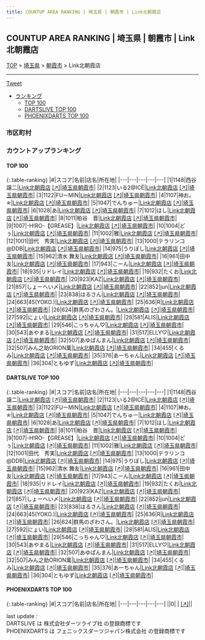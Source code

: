 ```yaml
---
title: COUNTUP AREA RANKING | 埼玉県 | 朝霞市 | Link北朝霞店
---
```

## COUNTUP AREA RANKING | 埼玉県 | 朝霞市 | Link北朝霞店

[TOP](/darts/rank/) > [埼玉県](/darts/rank/埼玉県/) > [朝霞市](/darts/rank/埼玉県/朝霞市/) > Link北朝霞店

___

<a href="https://twitter.com/share?ref_src=twsrc%5Etfw" data-text="COUNTUP AREA RANKING | 埼玉県朝霞市Link北朝霞店" class="twitter-share-button" data-hashtags="DARTSLIVE,PHOENIXDARTS,darts,ダーツ" data-show-count="false">Tweet</a>

* [ランキング](#カウントアップランキング)
    * [TOP 100](#top-100)
    * [DARTSLIVE TOP 100](#dartslive-top-100)
    * [PHOENIXDARTS TOP 100](#phoenixdarts-top-100)

### 市区町村

<ul>

</ul>

### カウントアップランキング

#### TOP 100



{:.table-ranking}
|#|スコア|名前|店名|所在地|
|---|---|---|---|---|
|1|1148|<span class="rank-name-dl">西谷 譲二</span>|<a href="/darts/rank/shops/b5279c47995667a5790ab824ce8730e5.html">Link北朝霞店</a> <a href="https://search.dartslive.com/jp/shop/b5279c47995667a5790ab824ce8730e5">[↗]</a>|<a href="/darts/rank/埼玉県/朝霞市">埼玉県朝霞市</a>|
|2|1123|<span class="rank-name-dl">いる2@ICЁ</span>|<a href="/darts/rank/shops/b5279c47995667a5790ab824ce8730e5.html">Link北朝霞店</a> <a href="https://search.dartslive.com/jp/shop/b5279c47995667a5790ab824ce8730e5">[↗]</a>|<a href="/darts/rank/埼玉県/朝霞市">埼玉県朝霞市</a>|
|3|1122|<span class="rank-name-dl">FUーMIN</span>|<a href="/darts/rank/shops/b5279c47995667a5790ab824ce8730e5.html">Link北朝霞店</a> <a href="https://search.dartslive.com/jp/shop/b5279c47995667a5790ab824ce8730e5">[↗]</a>|<a href="/darts/rank/埼玉県/朝霞市">埼玉県朝霞市</a>|
|4|1107|<span class="rank-name-dl">神お。✯</span>|<a href="/darts/rank/shops/b5279c47995667a5790ab824ce8730e5.html">Link北朝霞店</a> <a href="https://search.dartslive.com/jp/shop/b5279c47995667a5790ab824ce8730e5">[↗]</a>|<a href="/darts/rank/埼玉県/朝霞市">埼玉県朝霞市</a>|
|5|1047|<span class="rank-name-dl">でんちゅー</span>|<a href="/darts/rank/shops/b5279c47995667a5790ab824ce8730e5.html">Link北朝霞店</a> <a href="https://search.dartslive.com/jp/shop/b5279c47995667a5790ab824ce8730e5">[↗]</a>|<a href="/darts/rank/埼玉県/朝霞市">埼玉県朝霞市</a>|
|6|1028|<span class="rank-name-dl">あ</span>|<a href="/darts/rank/shops/b5279c47995667a5790ab824ce8730e5.html">Link北朝霞店</a> <a href="https://search.dartslive.com/jp/shop/b5279c47995667a5790ab824ce8730e5">[↗]</a>|<a href="/darts/rank/埼玉県/朝霞市">埼玉県朝霞市</a>|
|7|1012|<span class="rank-name-dl">ほし</span>|<a href="/darts/rank/shops/b5279c47995667a5790ab824ce8730e5.html">Link北朝霞店</a> <a href="https://search.dartslive.com/jp/shop/b5279c47995667a5790ab824ce8730e5">[↗]</a>|<a href="/darts/rank/埼玉県/朝霞市">埼玉県朝霞市</a>|
|8|1011|<span class="rank-name-dl">粕谷　晋</span>|<a href="/darts/rank/shops/b5279c47995667a5790ab824ce8730e5.html">Link北朝霞店</a> <a href="https://search.dartslive.com/jp/shop/b5279c47995667a5790ab824ce8730e5">[↗]</a>|<a href="/darts/rank/埼玉県/朝霞市">埼玉県朝霞市</a>|
|9|1007|<span class="rank-name-dl">-H!RO-【GREASE】</span>|<a href="/darts/rank/shops/b5279c47995667a5790ab824ce8730e5.html">Link北朝霞店</a> <a href="https://search.dartslive.com/jp/shop/b5279c47995667a5790ab824ce8730e5">[↗]</a>|<a href="/darts/rank/埼玉県/朝霞市">埼玉県朝霞市</a>|
|10|1004|<span class="rank-name-dl">どぅ</span>|<a href="/darts/rank/shops/b5279c47995667a5790ab824ce8730e5.html">Link北朝霞店</a> <a href="https://search.dartslive.com/jp/shop/b5279c47995667a5790ab824ce8730e5">[↗]</a>|<a href="/darts/rank/埼玉県/朝霞市">埼玉県朝霞市</a>|
|11|1002|<span class="rank-name-dl">雅</span>|<a href="/darts/rank/shops/b5279c47995667a5790ab824ce8730e5.html">Link北朝霞店</a> <a href="https://search.dartslive.com/jp/shop/b5279c47995667a5790ab824ce8730e5">[↗]</a>|<a href="/darts/rank/埼玉県/朝霞市">埼玉県朝霞市</a>|
|12|1001|<span class="rank-name-dl">田代　秀実</span>|<a href="/darts/rank/shops/b5279c47995667a5790ab824ce8730e5.html">Link北朝霞店</a> <a href="https://search.dartslive.com/jp/shop/b5279c47995667a5790ab824ce8730e5">[↗]</a>|<a href="/darts/rank/埼玉県/朝霞市">埼玉県朝霞市</a>|
|13|1000|<span class="rank-name-dl">テラリンコ@DDB</span>|<a href="/darts/rank/shops/b5279c47995667a5790ab824ce8730e5.html">Link北朝霞店</a> <a href="https://search.dartslive.com/jp/shop/b5279c47995667a5790ab824ce8730e5">[↗]</a>|<a href="/darts/rank/埼玉県/朝霞市">埼玉県朝霞市</a>|
|14|975|<span class="rank-name-dl">うりぼし</span>|<a href="/darts/rank/shops/b5279c47995667a5790ab824ce8730e5.html">Link北朝霞店</a> <a href="https://search.dartslive.com/jp/shop/b5279c47995667a5790ab824ce8730e5">[↗]</a>|<a href="/darts/rank/埼玉県/朝霞市">埼玉県朝霞市</a>|
|15|962|<span class="rank-name-dl">清水 舞友</span>|<a href="/darts/rank/shops/b5279c47995667a5790ab824ce8730e5.html">Link北朝霞店</a> <a href="https://search.dartslive.com/jp/shop/b5279c47995667a5790ab824ce8730e5">[↗]</a>|<a href="/darts/rank/埼玉県/朝霞市">埼玉県朝霞市</a>|
|16|961|<span class="rank-name-dl">田中 友</span>|<a href="/darts/rank/shops/b5279c47995667a5790ab824ce8730e5.html">Link北朝霞店</a> <a href="https://search.dartslive.com/jp/shop/b5279c47995667a5790ab824ce8730e5">[↗]</a>|<a href="/darts/rank/埼玉県/朝霞市">埼玉県朝霞市</a>|
|17|943|<span class="rank-name-dl">こーん</span>|<a href="/darts/rank/shops/b5279c47995667a5790ab824ce8730e5.html">Link北朝霞店</a> <a href="https://search.dartslive.com/jp/shop/b5279c47995667a5790ab824ce8730e5">[↗]</a>|<a href="/darts/rank/埼玉県/朝霞市">埼玉県朝霞市</a>|
|18|935|<span class="rank-name-dl">リドレイ</span>|<a href="/darts/rank/shops/b5279c47995667a5790ab824ce8730e5.html">Link北朝霞店</a> <a href="https://search.dartslive.com/jp/shop/b5279c47995667a5790ab824ce8730e5">[↗]</a>|<a href="/darts/rank/埼玉県/朝霞市">埼玉県朝霞市</a>|
|19|932|<span class="rank-name-dl">たくお</span>|<a href="/darts/rank/shops/b5279c47995667a5790ab824ce8730e5.html">Link北朝霞店</a> <a href="https://search.dartslive.com/jp/shop/b5279c47995667a5790ab824ce8730e5">[↗]</a>|<a href="/darts/rank/埼玉県/朝霞市">埼玉県朝霞市</a>|
|20|923|<span class="rank-name-dl">KAZ</span>|<a href="/darts/rank/shops/b5279c47995667a5790ab824ce8730e5.html">Link北朝霞店</a> <a href="https://search.dartslive.com/jp/shop/b5279c47995667a5790ab824ce8730e5">[↗]</a>|<a href="/darts/rank/埼玉県/朝霞市">埼玉県朝霞市</a>|
|21|857|<span class="rank-name-dl">しょーへい〆</span>|<a href="/darts/rank/shops/b5279c47995667a5790ab824ce8730e5.html">Link北朝霞店</a> <a href="https://search.dartslive.com/jp/shop/b5279c47995667a5790ab824ce8730e5">[↗]</a>|<a href="/darts/rank/埼玉県/朝霞市">埼玉県朝霞市</a>|
|22|852|<span class="rank-name-dl">jun</span>|<a href="/darts/rank/shops/b5279c47995667a5790ab824ce8730e5.html">Link北朝霞店</a> <a href="https://search.dartslive.com/jp/shop/b5279c47995667a5790ab824ce8730e5">[↗]</a>|<a href="/darts/rank/埼玉県/朝霞市">埼玉県朝霞市</a>|
|23|838|<span class="rank-name-dl">はるさん</span>|<a href="/darts/rank/shops/b5279c47995667a5790ab824ce8730e5.html">Link北朝霞店</a> <a href="https://search.dartslive.com/jp/shop/b5279c47995667a5790ab824ce8730e5">[↗]</a>|<a href="/darts/rank/埼玉県/朝霞市">埼玉県朝霞市</a>|
|24|663|<span class="rank-name-dl">45(YOKO.)</span>|<a href="/darts/rank/shops/b5279c47995667a5790ab824ce8730e5.html">Link北朝霞店</a> <a href="https://search.dartslive.com/jp/shop/b5279c47995667a5790ab824ce8730e5">[↗]</a>|<a href="/darts/rank/埼玉県/朝霞市">埼玉県朝霞市</a>|
|25|636|<span class="rank-name-dl">R</span>|<a href="/darts/rank/shops/b5279c47995667a5790ab824ce8730e5.html">Link北朝霞店</a> <a href="https://search.dartslive.com/jp/shop/b5279c47995667a5790ab824ce8730e5">[↗]</a>|<a href="/darts/rank/埼玉県/朝霞市">埼玉県朝霞市</a>|
|26|624|<span class="rank-name-dl">群馬のざわさん。</span>|<a href="/darts/rank/shops/b5279c47995667a5790ab824ce8730e5.html">Link北朝霞店</a> <a href="https://search.dartslive.com/jp/shop/b5279c47995667a5790ab824ce8730e5">[↗]</a>|<a href="/darts/rank/埼玉県/朝霞市">埼玉県朝霞市</a>|
|27|592|<span class="rank-name-dl">にょい</span>|<a href="/darts/rank/shops/b5279c47995667a5790ab824ce8730e5.html">Link北朝霞店</a> <a href="https://search.dartslive.com/jp/shop/b5279c47995667a5790ab824ce8730e5">[↗]</a>|<a href="/darts/rank/埼玉県/朝霞市">埼玉県朝霞市</a>|
|28|581|<span class="rank-name-dl">ALIS</span>|<a href="/darts/rank/shops/b5279c47995667a5790ab824ce8730e5.html">Link北朝霞店</a> <a href="https://search.dartslive.com/jp/shop/b5279c47995667a5790ab824ce8730e5">[↗]</a>|<a href="/darts/rank/埼玉県/朝霞市">埼玉県朝霞市</a>|
|29|546|<span class="rank-name-dl">こっちゃん♡</span>|<a href="/darts/rank/shops/b5279c47995667a5790ab824ce8730e5.html">Link北朝霞店</a> <a href="https://search.dartslive.com/jp/shop/b5279c47995667a5790ab824ce8730e5">[↗]</a>|<a href="/darts/rank/埼玉県/朝霞市">埼玉県朝霞市</a>|
|30|543|<span class="rank-name-dl">あやまる</span>|<a href="/darts/rank/shops/b5279c47995667a5790ab824ce8730e5.html">Link北朝霞店</a> <a href="https://search.dartslive.com/jp/shop/b5279c47995667a5790ab824ce8730e5">[↗]</a>|<a href="/darts/rank/埼玉県/朝霞市">埼玉県朝霞市</a>|
|31|517|<span class="rank-name-dl">ELLY♡</span>|<a href="/darts/rank/shops/b5279c47995667a5790ab824ce8730e5.html">Link北朝霞店</a> <a href="https://search.dartslive.com/jp/shop/b5279c47995667a5790ab824ce8730e5">[↗]</a>|<a href="/darts/rank/埼玉県/朝霞市">埼玉県朝霞市</a>|
|32|507|<span class="rank-name-dl">あゆぱんまん</span>|<a href="/darts/rank/shops/b5279c47995667a5790ab824ce8730e5.html">Link北朝霞店</a> <a href="https://search.dartslive.com/jp/shop/b5279c47995667a5790ab824ce8730e5">[↗]</a>|<a href="/darts/rank/埼玉県/朝霞市">埼玉県朝霞市</a>|
|32|507|<span class="rank-name-dl">みん之助ORION萬</span>|<a href="/darts/rank/shops/b5279c47995667a5790ab824ce8730e5.html">Link北朝霞店</a> <a href="https://search.dartslive.com/jp/shop/b5279c47995667a5790ab824ce8730e5">[↗]</a>|<a href="/darts/rank/埼玉県/朝霞市">埼玉県朝霞市</a>|
|34|455|<span class="rank-name-dl">くるみ</span>|<a href="/darts/rank/shops/b5279c47995667a5790ab824ce8730e5.html">Link北朝霞店</a> <a href="https://search.dartslive.com/jp/shop/b5279c47995667a5790ab824ce8730e5">[↗]</a>|<a href="/darts/rank/埼玉県/朝霞市">埼玉県朝霞市</a>|
|35|376|<span class="rank-name-dl">あーちゃん</span>|<a href="/darts/rank/shops/b5279c47995667a5790ab824ce8730e5.html">Link北朝霞店</a> <a href="https://search.dartslive.com/jp/shop/b5279c47995667a5790ab824ce8730e5">[↗]</a>|<a href="/darts/rank/埼玉県/朝霞市">埼玉県朝霞市</a>|
|36|304|<span class="rank-name-dl">ともゆず</span>|<a href="/darts/rank/shops/b5279c47995667a5790ab824ce8730e5.html">Link北朝霞店</a> <a href="https://search.dartslive.com/jp/shop/b5279c47995667a5790ab824ce8730e5">[↗]</a>|<a href="/darts/rank/埼玉県/朝霞市">埼玉県朝霞市</a>|


#### DARTSLIVE TOP 100



{:.table-ranking}
|#|スコア|名前|店名|所在地|
|---|---|---|---|---|
|1|1148|<span class="rank-name-dl">西谷 譲二</span>|<a href="/darts/rank/shops/b5279c47995667a5790ab824ce8730e5.html">Link北朝霞店</a> <a href="https://search.dartslive.com/jp/shop/b5279c47995667a5790ab824ce8730e5">[↗]</a>|<a href="/darts/rank/埼玉県/朝霞市">埼玉県朝霞市</a>|
|2|1123|<span class="rank-name-dl">いる2@ICЁ</span>|<a href="/darts/rank/shops/b5279c47995667a5790ab824ce8730e5.html">Link北朝霞店</a> <a href="https://search.dartslive.com/jp/shop/b5279c47995667a5790ab824ce8730e5">[↗]</a>|<a href="/darts/rank/埼玉県/朝霞市">埼玉県朝霞市</a>|
|3|1122|<span class="rank-name-dl">FUーMIN</span>|<a href="/darts/rank/shops/b5279c47995667a5790ab824ce8730e5.html">Link北朝霞店</a> <a href="https://search.dartslive.com/jp/shop/b5279c47995667a5790ab824ce8730e5">[↗]</a>|<a href="/darts/rank/埼玉県/朝霞市">埼玉県朝霞市</a>|
|4|1107|<span class="rank-name-dl">神お。✯</span>|<a href="/darts/rank/shops/b5279c47995667a5790ab824ce8730e5.html">Link北朝霞店</a> <a href="https://search.dartslive.com/jp/shop/b5279c47995667a5790ab824ce8730e5">[↗]</a>|<a href="/darts/rank/埼玉県/朝霞市">埼玉県朝霞市</a>|
|5|1047|<span class="rank-name-dl">でんちゅー</span>|<a href="/darts/rank/shops/b5279c47995667a5790ab824ce8730e5.html">Link北朝霞店</a> <a href="https://search.dartslive.com/jp/shop/b5279c47995667a5790ab824ce8730e5">[↗]</a>|<a href="/darts/rank/埼玉県/朝霞市">埼玉県朝霞市</a>|
|6|1028|<span class="rank-name-dl">あ</span>|<a href="/darts/rank/shops/b5279c47995667a5790ab824ce8730e5.html">Link北朝霞店</a> <a href="https://search.dartslive.com/jp/shop/b5279c47995667a5790ab824ce8730e5">[↗]</a>|<a href="/darts/rank/埼玉県/朝霞市">埼玉県朝霞市</a>|
|7|1012|<span class="rank-name-dl">ほし</span>|<a href="/darts/rank/shops/b5279c47995667a5790ab824ce8730e5.html">Link北朝霞店</a> <a href="https://search.dartslive.com/jp/shop/b5279c47995667a5790ab824ce8730e5">[↗]</a>|<a href="/darts/rank/埼玉県/朝霞市">埼玉県朝霞市</a>|
|8|1011|<span class="rank-name-dl">粕谷　晋</span>|<a href="/darts/rank/shops/b5279c47995667a5790ab824ce8730e5.html">Link北朝霞店</a> <a href="https://search.dartslive.com/jp/shop/b5279c47995667a5790ab824ce8730e5">[↗]</a>|<a href="/darts/rank/埼玉県/朝霞市">埼玉県朝霞市</a>|
|9|1007|<span class="rank-name-dl">-H!RO-【GREASE】</span>|<a href="/darts/rank/shops/b5279c47995667a5790ab824ce8730e5.html">Link北朝霞店</a> <a href="https://search.dartslive.com/jp/shop/b5279c47995667a5790ab824ce8730e5">[↗]</a>|<a href="/darts/rank/埼玉県/朝霞市">埼玉県朝霞市</a>|
|10|1004|<span class="rank-name-dl">どぅ</span>|<a href="/darts/rank/shops/b5279c47995667a5790ab824ce8730e5.html">Link北朝霞店</a> <a href="https://search.dartslive.com/jp/shop/b5279c47995667a5790ab824ce8730e5">[↗]</a>|<a href="/darts/rank/埼玉県/朝霞市">埼玉県朝霞市</a>|
|11|1002|<span class="rank-name-dl">雅</span>|<a href="/darts/rank/shops/b5279c47995667a5790ab824ce8730e5.html">Link北朝霞店</a> <a href="https://search.dartslive.com/jp/shop/b5279c47995667a5790ab824ce8730e5">[↗]</a>|<a href="/darts/rank/埼玉県/朝霞市">埼玉県朝霞市</a>|
|12|1001|<span class="rank-name-dl">田代　秀実</span>|<a href="/darts/rank/shops/b5279c47995667a5790ab824ce8730e5.html">Link北朝霞店</a> <a href="https://search.dartslive.com/jp/shop/b5279c47995667a5790ab824ce8730e5">[↗]</a>|<a href="/darts/rank/埼玉県/朝霞市">埼玉県朝霞市</a>|
|13|1000|<span class="rank-name-dl">テラリンコ@DDB</span>|<a href="/darts/rank/shops/b5279c47995667a5790ab824ce8730e5.html">Link北朝霞店</a> <a href="https://search.dartslive.com/jp/shop/b5279c47995667a5790ab824ce8730e5">[↗]</a>|<a href="/darts/rank/埼玉県/朝霞市">埼玉県朝霞市</a>|
|14|975|<span class="rank-name-dl">うりぼし</span>|<a href="/darts/rank/shops/b5279c47995667a5790ab824ce8730e5.html">Link北朝霞店</a> <a href="https://search.dartslive.com/jp/shop/b5279c47995667a5790ab824ce8730e5">[↗]</a>|<a href="/darts/rank/埼玉県/朝霞市">埼玉県朝霞市</a>|
|15|962|<span class="rank-name-dl">清水 舞友</span>|<a href="/darts/rank/shops/b5279c47995667a5790ab824ce8730e5.html">Link北朝霞店</a> <a href="https://search.dartslive.com/jp/shop/b5279c47995667a5790ab824ce8730e5">[↗]</a>|<a href="/darts/rank/埼玉県/朝霞市">埼玉県朝霞市</a>|
|16|961|<span class="rank-name-dl">田中 友</span>|<a href="/darts/rank/shops/b5279c47995667a5790ab824ce8730e5.html">Link北朝霞店</a> <a href="https://search.dartslive.com/jp/shop/b5279c47995667a5790ab824ce8730e5">[↗]</a>|<a href="/darts/rank/埼玉県/朝霞市">埼玉県朝霞市</a>|
|17|943|<span class="rank-name-dl">こーん</span>|<a href="/darts/rank/shops/b5279c47995667a5790ab824ce8730e5.html">Link北朝霞店</a> <a href="https://search.dartslive.com/jp/shop/b5279c47995667a5790ab824ce8730e5">[↗]</a>|<a href="/darts/rank/埼玉県/朝霞市">埼玉県朝霞市</a>|
|18|935|<span class="rank-name-dl">リドレイ</span>|<a href="/darts/rank/shops/b5279c47995667a5790ab824ce8730e5.html">Link北朝霞店</a> <a href="https://search.dartslive.com/jp/shop/b5279c47995667a5790ab824ce8730e5">[↗]</a>|<a href="/darts/rank/埼玉県/朝霞市">埼玉県朝霞市</a>|
|19|932|<span class="rank-name-dl">たくお</span>|<a href="/darts/rank/shops/b5279c47995667a5790ab824ce8730e5.html">Link北朝霞店</a> <a href="https://search.dartslive.com/jp/shop/b5279c47995667a5790ab824ce8730e5">[↗]</a>|<a href="/darts/rank/埼玉県/朝霞市">埼玉県朝霞市</a>|
|20|923|<span class="rank-name-dl">KAZ</span>|<a href="/darts/rank/shops/b5279c47995667a5790ab824ce8730e5.html">Link北朝霞店</a> <a href="https://search.dartslive.com/jp/shop/b5279c47995667a5790ab824ce8730e5">[↗]</a>|<a href="/darts/rank/埼玉県/朝霞市">埼玉県朝霞市</a>|
|21|857|<span class="rank-name-dl">しょーへい〆</span>|<a href="/darts/rank/shops/b5279c47995667a5790ab824ce8730e5.html">Link北朝霞店</a> <a href="https://search.dartslive.com/jp/shop/b5279c47995667a5790ab824ce8730e5">[↗]</a>|<a href="/darts/rank/埼玉県/朝霞市">埼玉県朝霞市</a>|
|22|852|<span class="rank-name-dl">jun</span>|<a href="/darts/rank/shops/b5279c47995667a5790ab824ce8730e5.html">Link北朝霞店</a> <a href="https://search.dartslive.com/jp/shop/b5279c47995667a5790ab824ce8730e5">[↗]</a>|<a href="/darts/rank/埼玉県/朝霞市">埼玉県朝霞市</a>|
|23|838|<span class="rank-name-dl">はるさん</span>|<a href="/darts/rank/shops/b5279c47995667a5790ab824ce8730e5.html">Link北朝霞店</a> <a href="https://search.dartslive.com/jp/shop/b5279c47995667a5790ab824ce8730e5">[↗]</a>|<a href="/darts/rank/埼玉県/朝霞市">埼玉県朝霞市</a>|
|24|663|<span class="rank-name-dl">45(YOKO.)</span>|<a href="/darts/rank/shops/b5279c47995667a5790ab824ce8730e5.html">Link北朝霞店</a> <a href="https://search.dartslive.com/jp/shop/b5279c47995667a5790ab824ce8730e5">[↗]</a>|<a href="/darts/rank/埼玉県/朝霞市">埼玉県朝霞市</a>|
|25|636|<span class="rank-name-dl">R</span>|<a href="/darts/rank/shops/b5279c47995667a5790ab824ce8730e5.html">Link北朝霞店</a> <a href="https://search.dartslive.com/jp/shop/b5279c47995667a5790ab824ce8730e5">[↗]</a>|<a href="/darts/rank/埼玉県/朝霞市">埼玉県朝霞市</a>|
|26|624|<span class="rank-name-dl">群馬のざわさん。</span>|<a href="/darts/rank/shops/b5279c47995667a5790ab824ce8730e5.html">Link北朝霞店</a> <a href="https://search.dartslive.com/jp/shop/b5279c47995667a5790ab824ce8730e5">[↗]</a>|<a href="/darts/rank/埼玉県/朝霞市">埼玉県朝霞市</a>|
|27|592|<span class="rank-name-dl">にょい</span>|<a href="/darts/rank/shops/b5279c47995667a5790ab824ce8730e5.html">Link北朝霞店</a> <a href="https://search.dartslive.com/jp/shop/b5279c47995667a5790ab824ce8730e5">[↗]</a>|<a href="/darts/rank/埼玉県/朝霞市">埼玉県朝霞市</a>|
|28|581|<span class="rank-name-dl">ALIS</span>|<a href="/darts/rank/shops/b5279c47995667a5790ab824ce8730e5.html">Link北朝霞店</a> <a href="https://search.dartslive.com/jp/shop/b5279c47995667a5790ab824ce8730e5">[↗]</a>|<a href="/darts/rank/埼玉県/朝霞市">埼玉県朝霞市</a>|
|29|546|<span class="rank-name-dl">こっちゃん♡</span>|<a href="/darts/rank/shops/b5279c47995667a5790ab824ce8730e5.html">Link北朝霞店</a> <a href="https://search.dartslive.com/jp/shop/b5279c47995667a5790ab824ce8730e5">[↗]</a>|<a href="/darts/rank/埼玉県/朝霞市">埼玉県朝霞市</a>|
|30|543|<span class="rank-name-dl">あやまる</span>|<a href="/darts/rank/shops/b5279c47995667a5790ab824ce8730e5.html">Link北朝霞店</a> <a href="https://search.dartslive.com/jp/shop/b5279c47995667a5790ab824ce8730e5">[↗]</a>|<a href="/darts/rank/埼玉県/朝霞市">埼玉県朝霞市</a>|
|31|517|<span class="rank-name-dl">ELLY♡</span>|<a href="/darts/rank/shops/b5279c47995667a5790ab824ce8730e5.html">Link北朝霞店</a> <a href="https://search.dartslive.com/jp/shop/b5279c47995667a5790ab824ce8730e5">[↗]</a>|<a href="/darts/rank/埼玉県/朝霞市">埼玉県朝霞市</a>|
|32|507|<span class="rank-name-dl">あゆぱんまん</span>|<a href="/darts/rank/shops/b5279c47995667a5790ab824ce8730e5.html">Link北朝霞店</a> <a href="https://search.dartslive.com/jp/shop/b5279c47995667a5790ab824ce8730e5">[↗]</a>|<a href="/darts/rank/埼玉県/朝霞市">埼玉県朝霞市</a>|
|32|507|<span class="rank-name-dl">みん之助ORION萬</span>|<a href="/darts/rank/shops/b5279c47995667a5790ab824ce8730e5.html">Link北朝霞店</a> <a href="https://search.dartslive.com/jp/shop/b5279c47995667a5790ab824ce8730e5">[↗]</a>|<a href="/darts/rank/埼玉県/朝霞市">埼玉県朝霞市</a>|
|34|455|<span class="rank-name-dl">くるみ</span>|<a href="/darts/rank/shops/b5279c47995667a5790ab824ce8730e5.html">Link北朝霞店</a> <a href="https://search.dartslive.com/jp/shop/b5279c47995667a5790ab824ce8730e5">[↗]</a>|<a href="/darts/rank/埼玉県/朝霞市">埼玉県朝霞市</a>|
|35|376|<span class="rank-name-dl">あーちゃん</span>|<a href="/darts/rank/shops/b5279c47995667a5790ab824ce8730e5.html">Link北朝霞店</a> <a href="https://search.dartslive.com/jp/shop/b5279c47995667a5790ab824ce8730e5">[↗]</a>|<a href="/darts/rank/埼玉県/朝霞市">埼玉県朝霞市</a>|
|36|304|<span class="rank-name-dl">ともゆず</span>|<a href="/darts/rank/shops/b5279c47995667a5790ab824ce8730e5.html">Link北朝霞店</a> <a href="https://search.dartslive.com/jp/shop/b5279c47995667a5790ab824ce8730e5">[↗]</a>|<a href="/darts/rank/埼玉県/朝霞市">埼玉県朝霞市</a>|


#### PHOENIXDARTS TOP 100



{:.table-ranking}
|#|スコア|名前|店名|所在地|
|---|---|---|---|---|
||0|<span class="rank-name-dl"> </span>|<a href="/darts/rank/shops/.html"></a> <a href="">[↗]</a>|<a href="/darts/rank//"></a>|


<div class="footer border-top border-gray-light mt-5 pt-3 text-right text-gray">
    last update : <span style="font-weight: italic" id="foot_last_modified"></span><br />
    DARTSLIVE は 株式会社ダーツライブ社 の登録商標です<br />
    PHOENIXDARTS は フェニックスダーツジャパン株式会社 の登録商標です<br />
</div>

<script src="https://cdnjs.cloudflare.com/ajax/libs/jquery.tablesorter/2.31.3/js/jquery.tablesorter.min.js" integrity="sha512-qzgd5cYSZcosqpzpn7zF2ZId8f/8CHmFKZ8j7mU4OUXTNRd5g+ZHBPsgKEwoqxCtdQvExE5LprwwPAgoicguNg==" crossorigin="anonymous" referrerpolicy="no-referrer"></script>
<link rel="stylesheet" href="https://cdnjs.cloudflare.com/ajax/libs/jquery.tablesorter/2.31.3/css/theme.default.min.css" integrity="sha512-wghhOJkjQX0Lh3NSWvNKeZ0ZpNn+SPVXX1Qyc9OCaogADktxrBiBdKGDoqVUOyhStvMBmJQ8ZdMHiR3wuEq8+w==" crossorigin="anonymous" referrerpolicy="no-referrer" />
<script>
$(function() {
    $(".table-ranking").tablesorter({sortList:[[0, 0]]});
    $("#foot_last_modified").text(formatDate(new Date(document.lastModified), 'yyyy-MM-dd HH:mm:ss'));
});
</script>

<script async src="https://platform.twitter.com/widgets.js" charset="utf-8"></script>